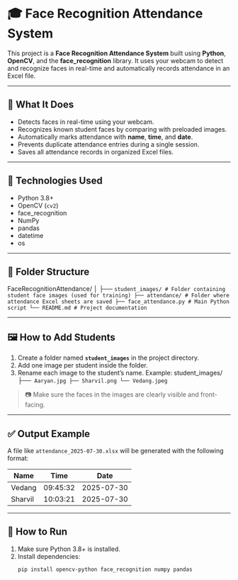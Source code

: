 # 🎓 Face Recognition Attendance System

This project is a **Face Recognition Attendance System** built using **Python**, **OpenCV**, and the **face_recognition** library. It uses your webcam to detect and recognize faces in real-time and automatically records attendance in an Excel file.

---

## 📸 What It Does

- Detects faces in real-time using your webcam.
- Recognizes known student faces by comparing with preloaded images.
- Automatically marks attendance with **name**, **time**, and **date**.
- Prevents duplicate attendance entries during a single session.
- Saves all attendance records in organized Excel files.

---

## 🧰 Technologies Used

- Python 3.8+
- OpenCV (`cv2`)
- face_recognition
- NumPy
- pandas
- datetime
- os

---

## 📁 Folder Structure

FaceRecognitionAttendance/
│
├── ```student_images/ # Folder containing student face images (used for training)
├── attendance/ # Folder where attendance Excel sheets are saved
├── face_attendance.py # Main Python script
└── README.md # Project documentation```


---

## 🖼️ How to Add Students

1. Create a folder named **`student_images`** in the project directory.
2. Add one image per student inside the folder.
3. Rename each image to the student’s name. Example:
student_images/
├──``` Aaryan.jpg
├── Sharvil.png
└── Vedang.jpeg```


> 📷 Make sure the faces in the images are clearly visible and front-facing.


---

## ✅ Output Example

A file like `attendance_2025-07-30.xlsx` will be generated with the following format:

| Name     | Time     | Date       |
|----------|----------|------------|
| Vedang   | 09:45:32 | 2025-07-30 |
| Sharvil  | 10:03:21 | 2025-07-30 |


---

## 🚀 How to Run

1. Make sure Python 3.8+ is installed.
2. Install dependencies:
   ```bash
   pip install opencv-python face_recognition numpy pandas
